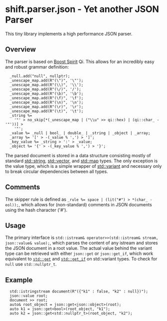 # shift.parser.json - Yet another JSON Parser

This tiny library implements a high performance JSON parser.

## Overview

The parser is based on [Boost Spirit](https://www.boost.org/doc/libs/1_68_0/libs/spirit/doc/html/index.html) Qi. This allows for an incredibly easy and robust grammar definition:

```
  _null.add("null", nullptr);
  _unescape_map.add(R"(\")", '\"');
  _unescape_map.add(R"(\\)", '\\');
  _unescape_map.add(R"(\/)", '/');
  _unescape_map.add(R"(\b)", '\b');
  _unescape_map.add(R"(\f)", '\f');
  _unescape_map.add(R"(\n)", '\n');
  _unescape_map.add(R"(\r)", '\r');
  _unescape_map.add(R"(\t)", '\t');
  _string %=
    '"' > no_skip[*(_unescape_map | ("\\u" >> qi::hex) | (qi::char_ - '"'))] >
    '"';
  _value %= _null | bool_ | double_ | _string | _object | _array;
  _array %= '[' > -(_value % ',') > ']';
  _key_value %= _string > ':' > _value;
  _object %= '{' > -(_key_value % ',') > '}';
```

The parsed document is stored in a data structure consisting mostly of standard [std::string](https://en.cppreference.com/w/cpp/string/basic_string), [std::vector](https://en.cppreference.com/w/cpp/container/vector), and [std::map](https://en.cppreference.com/w/cpp/container/map) types. The only exception is the value type, which is a simple wrapper of [std::variant](https://en.cppreference.com/w/cpp/utility/variant) and necessary only to break circular dependencies between all types.

## Comments

The skipper rule is defined as `_rule %= space | (lit("#") > *(char_ - eol));`, which allows for (non-standard) comments in JSON documents using the hash character ('#').

## Usage

The primary interface is `std::istream& operator>>(std::istream& stream, json::value& value);`, which parses the content of any istream and stores the JSON document in a root value. The actual value behind the variant type can be retrieved with either `json::get` or `json::get_if`, which work equivalent to [`std::get`](https://en.cppreference.com/w/cpp/utility/variant/get) and [`std::get_if`](https://en.cppreference.com/w/cpp/utility/variant/get_if) on std::variant types. To check for `null` use `std::nullptr_t`.

## Example

```
  std::istringstream document(R"({"k1" : false, "k2" : null})");
  json::value root;
  document >> root;
  auto& root_object = json::get<json::object>(root);
  auto k1 = json::get<bool>(root_object, "k1");
  auto k2 = json::get<std::nullptr_t>(root_object, "k2");
```
